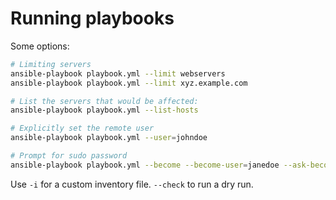 # Running playbooks

Some options:

```bash
# Limiting servers
ansible-playbook playbook.yml --limit webservers
ansible-playbook playbook.yml --limit xyz.example.com

# List the servers that would be affected:
ansible-playbook playbook.yml --list-hosts

# Explicitly set the remote user
ansible-playbook playbook.yml --user=johndoe

# Prompt for sudo password
ansible-playbook playbook.yml --become --become-user=janedoe --ask-become-pass
```

Use `-i` for a custom inventory file. `--check` to run a dry run.
